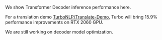 We show Transformer Decoder inference performance here.

For a translation demo [TurboNLP/Translate-Demo](https://github.com/TurboNLP/Translate-Demo "translate"),
Turbo will bring 15.9% performance improvements on RTX 2060 GPU.

We are still working on decoder model optimization.
